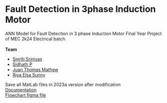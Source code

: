 # Fault Detection in 3phase Induction Motor
 ANN Model for Fault Detection in 3 phase Induction Motor
 Final Year Project of MEC 2k24 Electrical batch
 <br> <br>
 **Team**
- [Smriti Srinivas](https://github.com/SmritiSrinivas3)
- [Sidhath P](https://github.com/sidharthvmd)
- [Juan Thomas Mathew](https://github.com/juanthomasmathew)
- [Riya Elsa Sunny](https://github.com/RiyaElsaSunny)

 Save all MatLab files in 2023a version after modification
 <br>
 [Documentation](https://drive.google.com/drive/folders/1l735utSBESm4aWUhZP7Fw9WNDbQ7vH_g)
 <br>
[Flowchart figma file](https://www.figma.com/file/rK7koNE8wfFSmE9n1LyijN/Untitled?type=whiteboard&node-id=0%3A1&t=qgPeg89FUA2AHYKc-1)
